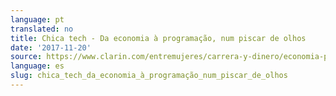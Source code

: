 ```yaml
---
language: pt
translated: no
title: Chica tech - Da economia à programação, num piscar de olhos
date: '2017-11-20'
source: https://www.clarin.com/entremujeres/carrera-y-dinero/economia-programacion-abrir-cerrar-ojos_0_SJAIhKxgz.html
language: es
slug: chica_tech_da_economia_à_programação_num_piscar_de_olhos
---
```




